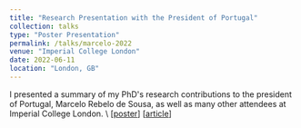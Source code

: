 ```yaml
---
title: "Research Presentation with the President of Portugal"
collection: talks
type: "Poster Presentation"
permalink: /talks/marcelo-2022
venue: "Imperial College London"
date: 2022-06-11
location: "London, GB"
---
```


I presented a summary of my PhD's research contributions to the president of Portugal, Marcelo Rebelo de Sousa, as well as many other attendees at Imperial College London. \\
[[poster](https://drive.google.com/file/d/18n1nKvC7_EMzhGASrL8zeWI00wToc1bk/view?usp=sharing)] [[article](https://www.imperial.ac.uk/news/237214/portugal-president-marcelo-rebelo-sousa-visits/)]
